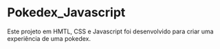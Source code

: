 # Pokedex_Javascript
Este projeto em HMTL, CSS e Javascript foi desenvolvido para criar uma experiência de uma pokedex.
